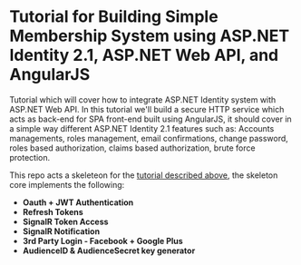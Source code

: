 Tutorial for Building Simple Membership System using ASP.NET Identity 2.1, ASP.NET Web API, and AngularJS 
===============
Tutorial which will cover how to integrate ASP.NET Identity system with ASP.NET Web API. In this tutorial we'll build a secure HTTP service which acts as back-end for SPA front-end built using AngularJS, it should cover in a simple way different ASP.NET Identity 2.1 features such as: Accounts managements, roles management, email confirmations, change password, roles based authorization, claims based authorization, brute force protection.

This repo acts a skeleteon for the [tutorial described above](http://bitoftech.net/2015/01/21/asp-net-identity-2-with-asp-net-web-api-2-accounts-management/), the skeleton core implements the following:

+ __Oauth + JWT Authentication__
+ __Refresh Tokens__
+ __SignalR Token Access__
+ __SignalR Notification__
+ __3rd Party Login - Facebook + Google Plus__
+ __AudienceID & AudienceSecret key generator__

